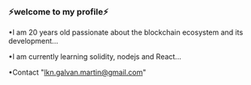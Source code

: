 ### ⚡welcome to my profile⚡

•I am 20 years old passionate about the blockchain ecosystem and its development...

•I am currently learning solidity, nodejs and React...

•Contact "lkn.galvan.martin@gmail.com"

